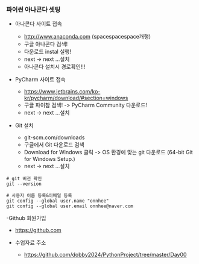 ### 파이썬 아나콘다 셋팅
- 아나콘다 사이트 접속
  - http://www.anaconda.com (spacespacespace개행)
  - 구글 아나콘다 검색!
  - 다운로드 instal 실행!
  - next -> next ...설치
  - 아나콘다 설치시 경로확인!!!

- PyCharm 사이트 접속
  - https://www.jetbrains.com/ko-kr/pycharm/download/#section=windows
  - 구글 파이참 검색! -> PyCharm Community 다운로드!
  - next -> next ...설치
  
- Git 설치
  - git-scm.com/downloads
  - 구글에서 Git 다운로드 검색
  - Download for Windows 클릭 -> OS 환경에 맞는 git 다운로드 (64-bit Git for Windows Setup.)
  - next -> next ...설치
  
```
# git 버전 확인
git --version

# 사용자 이름 등록&이메일 등록
git config --global user.name "onnhee"
git config --global user.email onnhee@naver.com
```

-Github 회원가입
  - https://github.com 

- 수업자료 주소
  - https://github.com/dobby2024/PythonProject/tree/master/Day00
